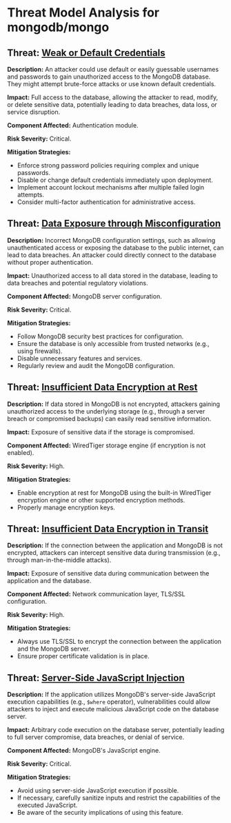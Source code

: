 # Threat Model Analysis for mongodb/mongo

## Threat: [Weak or Default Credentials](./threats/weak_or_default_credentials.md)

**Description:** An attacker could use default or easily guessable usernames and passwords to gain unauthorized access to the MongoDB database. They might attempt brute-force attacks or use known default credentials.

**Impact:**  Full access to the database, allowing the attacker to read, modify, or delete sensitive data, potentially leading to data breaches, data loss, or service disruption.

**Component Affected:** Authentication module.

**Risk Severity:** Critical.

**Mitigation Strategies:**

*   Enforce strong password policies requiring complex and unique passwords.
*   Disable or change default credentials immediately upon deployment.
*   Implement account lockout mechanisms after multiple failed login attempts.
*   Consider multi-factor authentication for administrative access.

## Threat: [Data Exposure through Misconfiguration](./threats/data_exposure_through_misconfiguration.md)

**Description:** Incorrect MongoDB configuration settings, such as allowing unauthenticated access or exposing the database to the public internet, can lead to data breaches. An attacker could directly connect to the database without proper authentication.

**Impact:**  Unauthorized access to all data stored in the database, leading to data breaches and potential regulatory violations.

**Component Affected:** MongoDB server configuration.

**Risk Severity:** Critical.

**Mitigation Strategies:**

*   Follow MongoDB security best practices for configuration.
*   Ensure the database is only accessible from trusted networks (e.g., using firewalls).
*   Disable unnecessary features and services.
*   Regularly review and audit the MongoDB configuration.

## Threat: [Insufficient Data Encryption at Rest](./threats/insufficient_data_encryption_at_rest.md)

**Description:** If data stored in MongoDB is not encrypted, attackers gaining unauthorized access to the underlying storage (e.g., through a server breach or compromised backups) can easily read sensitive information.

**Impact:**  Exposure of sensitive data if the storage is compromised.

**Component Affected:** WiredTiger storage engine (if encryption is not enabled).

**Risk Severity:** High.

**Mitigation Strategies:**

*   Enable encryption at rest for MongoDB using the built-in WiredTiger encryption engine or other supported encryption methods.
*   Properly manage encryption keys.

## Threat: [Insufficient Data Encryption in Transit](./threats/insufficient_data_encryption_in_transit.md)

**Description:** If the connection between the application and MongoDB is not encrypted, attackers can intercept sensitive data during transmission (e.g., through man-in-the-middle attacks).

**Impact:** Exposure of sensitive data during communication between the application and the database.

**Component Affected:** Network communication layer, TLS/SSL configuration.

**Risk Severity:** High.

**Mitigation Strategies:**

*   Always use TLS/SSL to encrypt the connection between the application and the MongoDB server.
*   Ensure proper certificate validation is in place.

## Threat: [Server-Side JavaScript Injection](./threats/server-side_javascript_injection.md)

**Description:** If the application utilizes MongoDB's server-side JavaScript execution capabilities (e.g., `$where` operator), vulnerabilities could allow attackers to inject and execute malicious JavaScript code on the database server.

**Impact:**  Arbitrary code execution on the database server, potentially leading to full server compromise, data breaches, or denial of service.

**Component Affected:** MongoDB's JavaScript engine.

**Risk Severity:** Critical.

**Mitigation Strategies:**

*   Avoid using server-side JavaScript execution if possible.
*   If necessary, carefully sanitize inputs and restrict the capabilities of the executed JavaScript.
*   Be aware of the security implications of using this feature.

